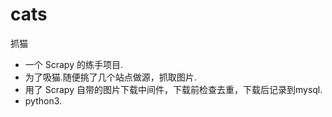 # cats
抓猫
+ 一个 Scrapy 的练手项目.
+ 为了吸猫.随便挑了几个站点做源，抓取图片.
+ 用了 Scrapy 自带的图片下载中间件，下载前检查去重，下载后记录到mysql.
+ python3.
